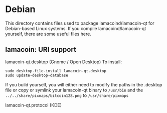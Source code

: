 
Debian
====================
This directory contains files used to package lamacoind/lamacoin-qt
for Debian-based Linux systems. If you compile lamacoind/lamacoin-qt yourself, there are some useful files here.

## lamacoin: URI support ##


lamacoin-qt.desktop  (Gnome / Open Desktop)
To install:

	sudo desktop-file-install lamacoin-qt.desktop
	sudo update-desktop-database

If you build yourself, you will either need to modify the paths in
the .desktop file or copy or symlink your lamacoin-qt binary to `/usr/bin`
and the `../../share/pixmaps/bitcoin128.png` to `/usr/share/pixmaps`

lamacoin-qt.protocol (KDE)

